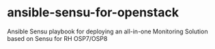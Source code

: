# ansible-sensu-for-openstack
Ansible Sensu playbook for deploying an all-in-one Monitoring Solution based on Sensu for RH OSP7/OSP8
